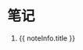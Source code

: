 <script setup lang="ts">
import { data as noteInfoList } from '../datas/allNoteInfo.data'
</script>

# 笔记

<ol>
    <li v-for="noteInfo in noteInfoList" :key="noteInfo.id">
        <a :href="noteInfo.url">{{ noteInfo.title }}</a><br>
    </li>
</ol>
